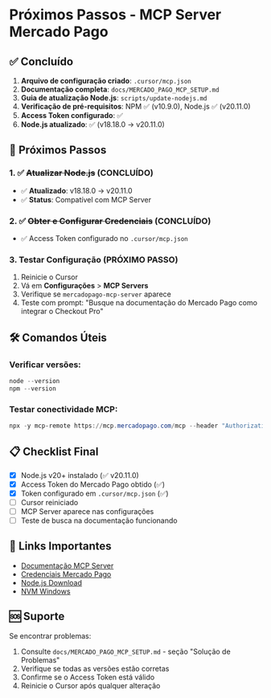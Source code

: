 # Próximos Passos - MCP Server Mercado Pago

## ✅ Concluído

1. **Arquivo de configuração criado**: `.cursor/mcp.json`
2. **Documentação completa**: `docs/MERCADO_PAGO_MCP_SETUP.md`
3. **Guia de atualização Node.js**: `scripts/update-nodejs.md`
4. **Verificação de pré-requisitos**: NPM ✅ (v10.9.0), Node.js ✅ (v20.11.0)
5. **Access Token configurado**: ✅
6. **Node.js atualizado**: ✅ (v18.18.0 → v20.11.0)

## 🔄 Próximos Passos

### 1. ✅ ~~Atualizar Node.js~~ (CONCLUÍDO)
- ✅ **Atualizado**: v18.18.0 → v20.11.0
- ✅ **Status**: Compatível com MCP Server

### 2. ✅ ~~Obter e Configurar Credenciais~~ (CONCLUÍDO)
- ✅ Access Token configurado no `.cursor/mcp.json`

### 3. Testar Configuração (PRÓXIMO PASSO)
1. Reinicie o Cursor
2. Vá em **Configurações** > **MCP Servers**
3. Verifique se `mercadopago-mcp-server` aparece
4. Teste com prompt: "Busque na documentação do Mercado Pago como integrar o Checkout Pro"

## 🛠️ Comandos Úteis

### Verificar versões:
```powershell
node --version
npm --version
```

### Testar conectividade MCP:
```powershell
npx -y mcp-remote https://mcp.mercadopago.com/mcp --header "Authorization:Bearer SEU_TOKEN"
```

## 📋 Checklist Final

- [x] Node.js v20+ instalado (✅ v20.11.0)
- [x] Access Token do Mercado Pago obtido (✅)
- [x] Token configurado em `.cursor/mcp.json` (✅)
- [ ] Cursor reiniciado
- [ ] MCP Server aparece nas configurações
- [ ] Teste de busca na documentação funcionando

## 🔗 Links Importantes

- [Documentação MCP Server](https://www.mercadopago.com.br/developers/pt/docs/checkout-pro/additional-content/mcp-server)
- [Credenciais Mercado Pago](https://www.mercadopago.com.br/developers/pt/docs/credentials)
- [Node.js Download](https://nodejs.org/)
- [NVM Windows](https://github.com/coreybutler/nvm-windows)

## 🆘 Suporte

Se encontrar problemas:
1. Consulte `docs/MERCADO_PAGO_MCP_SETUP.md` - seção "Solução de Problemas"
2. Verifique se todas as versões estão corretas
3. Confirme se o Access Token está válido
4. Reinicie o Cursor após qualquer alteração 